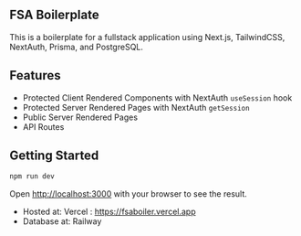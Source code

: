 ## FSA Boilerplate

This is a boilerplate for a fullstack application using Next.js, TailwindCSS, NextAuth, Prisma, and PostgreSQL.

## Features

- Protected Client Rendered Components with NextAuth `useSession` hook
- Protected Server Rendered Pages with NextAuth `getSession`
- Public Server Rendered Pages
- API Routes

## Getting Started

```bash
npm run dev
```

Open [http://localhost:3000](http://localhost:3000) with your browser to see the result.

- Hosted at: Vercel : https://fsaboiler.vercel.app
- Database at: Railway
